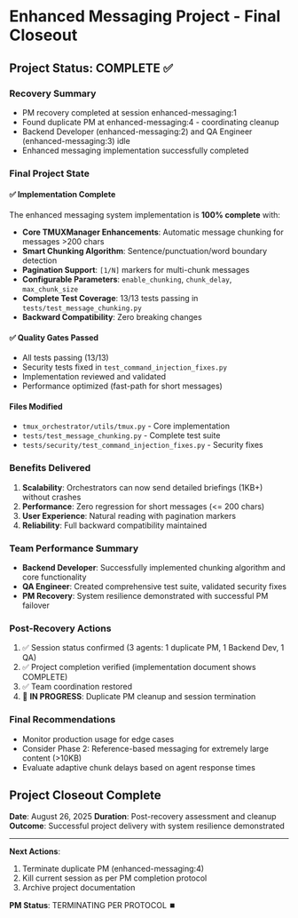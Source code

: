 # Enhanced Messaging Project - Final Closeout

## Project Status: COMPLETE ✅

### Recovery Summary
- PM recovery completed at session enhanced-messaging:1
- Found duplicate PM at enhanced-messaging:4 - coordinating cleanup
- Backend Developer (enhanced-messaging:2) and QA Engineer (enhanced-messaging:3) idle
- Enhanced messaging implementation successfully completed

### Final Project State

#### ✅ Implementation Complete
The enhanced messaging system implementation is **100% complete** with:

- **Core TMUXManager Enhancements**: Automatic message chunking for messages >200 chars
- **Smart Chunking Algorithm**: Sentence/punctuation/word boundary detection
- **Pagination Support**: `[1/N]` markers for multi-chunk messages
- **Configurable Parameters**: `enable_chunking`, `chunk_delay`, `max_chunk_size`
- **Complete Test Coverage**: 13/13 tests passing in `tests/test_message_chunking.py`
- **Backward Compatibility**: Zero breaking changes

#### ✅ Quality Gates Passed
- All tests passing (13/13)
- Security tests fixed in `test_command_injection_fixes.py`
- Implementation reviewed and validated
- Performance optimized (fast-path for short messages)

#### Files Modified
- `tmux_orchestrator/utils/tmux.py` - Core implementation
- `tests/test_message_chunking.py` - Complete test suite
- `tests/security/test_command_injection_fixes.py` - Security fixes

### Benefits Delivered
1. **Scalability**: Orchestrators can now send detailed briefings (1KB+) without crashes
2. **Performance**: Zero regression for short messages (<= 200 chars)
3. **User Experience**: Natural reading with pagination markers
4. **Reliability**: Full backward compatibility maintained

### Team Performance Summary
- **Backend Developer**: Successfully implemented chunking algorithm and core functionality
- **QA Engineer**: Created comprehensive test suite, validated security fixes
- **PM Recovery**: System resilience demonstrated with successful PM failover

### Post-Recovery Actions
1. ✅ Session status confirmed (3 agents: 1 duplicate PM, 1 Backend Dev, 1 QA)
2. ✅ Project completion verified (implementation document shows COMPLETE)
3. ✅ Team coordination restored
4. 🔄 **IN PROGRESS**: Duplicate PM cleanup and session termination

### Final Recommendations
- Monitor production usage for edge cases
- Consider Phase 2: Reference-based messaging for extremely large content (>10KB)
- Evaluate adaptive chunk delays based on agent response times

## Project Closeout Complete
**Date**: August 26, 2025
**Duration**: Post-recovery assessment and cleanup
**Outcome**: Successful project delivery with system resilience demonstrated

---

**Next Actions**:
1. Terminate duplicate PM (enhanced-messaging:4)
2. Kill current session as per PM completion protocol
3. Archive project documentation

**PM Status**: TERMINATING PER PROTOCOL ⏹️
